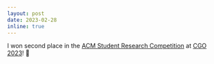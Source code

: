 ```yaml
---
layout: post
date: 2023-02-28
inline: true
---
```


I won second place in the [ACM Student Research Competition](https://src.acm.org/) at [CGO 2023](https://conf.researchr.org/home/cgo-2023)! :tada: